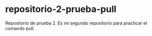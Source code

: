 # repositorio-2-prueba-pull
Repositorio de prueba 2. Es mi segundo repositorio para practicar el comando pull.
